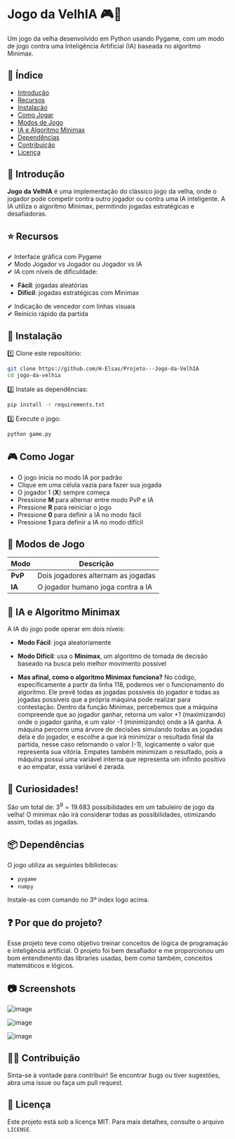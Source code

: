 # Jogo da VelhIA 🎮🤖

Um jogo da velha desenvolvido em Python usando Pygame, com um modo de jogo contra uma Inteligência Artificial (IA) baseada no algoritmo Minimax.

## 📌 Índice

- [Introdução](#introdução)
- [Recursos](#recursos)
- [Instalação](#instalação)
- [Como Jogar](#como-jogar)
- [Modos de Jogo](#modos-de-jogo)
- [IA e Algoritmo Minimax](#ia-e-algoritmo-minimax)
- [Dependências](#dependências)
- [Contribuição](#contribuição)
- [Licença](#licença)

## 🚀 Introdução

**Jogo da VelhIA** é uma implementação do clássico jogo da velha, onde o jogador pode competir contra outro jogador ou contra uma IA inteligente. A IA utiliza o algoritmo Minimax, permitindo jogadas estratégicas e desafiadoras.

## ⭐ Recursos

✔ Interface gráfica com Pygame  
✔ Modo Jogador vs Jogador ou Jogador vs IA  
✔ IA com níveis de dificuldade:

- **Fácil**: jogadas aleatórias
- **Difícil**: jogadas estratégicas com Minimax  

✔ Indicação de vencedor com linhas visuais  
✔ Reinício rápido da partida  

## 💾 Instalação

1️⃣ Clone este repositório:

```sh
git clone https://github.com/H-Elsas/Projeto---Jogo-da-VelhIA
cd jogo-da-velhia
```

2️⃣ Instale as dependências:

```sh
pip install -r requirements.txt
```

3️⃣ Execute o jogo:

```sh
python game.py
```

## 🎮 Como Jogar

- O jogo inicia no modo IA por padrão
- Clique em uma célula vazia para fazer sua jogada
- O jogador 1 (**X**) sempre começa
- Pressione **M** para alternar entre modo PvP e IA
- Pressione **R** para reiniciar o jogo
- Pressione **0** para definir a IA no modo fácil
- Pressione **1** para definir a IA no modo difícil

## 🔄 Modos de Jogo

| Modo | Descrição |
|------|-------------|
| **PvP** | Dois jogadores alternam as jogadas |
| **IA** | O jogador humano joga contra a IA |

## 🧠 IA e Algoritmo Minimax

A IA do jogo pode operar em dois níveis:

- **Modo Fácil**: joga aleatoriamente
- **Modo Difícil**: usa o **Minimax**, um algoritmo de tomada de decisão baseado na busca pelo melhor movimento possível

- **Mas afinal, como o algoritmo Minimax funciona?**
No código, especificamente a partir da linha 118, podemos ver o funcionamento do algoritmo. Ele prevê todas as jogadas possíveis do jogador
e todas as jogadas possíveis que a própria máquina pode realizar para contestação. Dentro da função Minimax, percebemos que a máquina compreende
que ao jogador ganhar, retorna um valor +1 (maximizando) onde o jogador ganha, e um valor -1 (minimizando) onde a IA ganha. A máquina percorre
uma árvore de decisões simulando todas as jogadas dela e do jogador, e escolhe a que irá minimizar o resultado final da partida, nesse caso
retornando o valor (-1), logicamente o valor que representa sua vitória. Empates também minimizam o resultado, pois a máquina possui uma variável
interna que representa um infinito positivo e ao empatar, essa variável é zerada.

## 🤔 Curiosidades!

São um total de: $3^9 = 19.683$ possibilidades em um tabuleiro de jogo da velha! O minimax não irá considerar todas as possibilidades,
otimizando assim, todas as jogadas.


## 📦 Dependências

O jogo utiliza as seguintes bibliotecas:

- `pygame`
- `numpy`

Instale-as com comando no 3º index logo acima.

## ❓ Por que do projeto?

Esse projeto teve como objetivo treinar conceitos de lógica de programação e inteligência artificial. O projeto foi bem desafiador
e me proporcionou um bom entendimento das libraries usadas, bem como também, conceitos matemáticos e lógicos.

## 📷 Screenshots

![image](https://github.com/user-attachments/assets/25636075-4f83-44e3-817f-ced3439d564a)

![image](https://github.com/user-attachments/assets/402de69d-0e09-4f18-bf19-58568003f332)

![image](https://github.com/user-attachments/assets/1f614f07-e982-4471-a5ee-ee12a3370c57)

## 👨‍💻 Contribuição

Sinta-se à vontade para contribuir! Se encontrar bugs ou tiver sugestões, abra uma issue ou faça um pull request.

## 📜 Licença

Este projeto está sob a licença MIT. Para mais detalhes, consulte o arquivo `LICENSE`.
